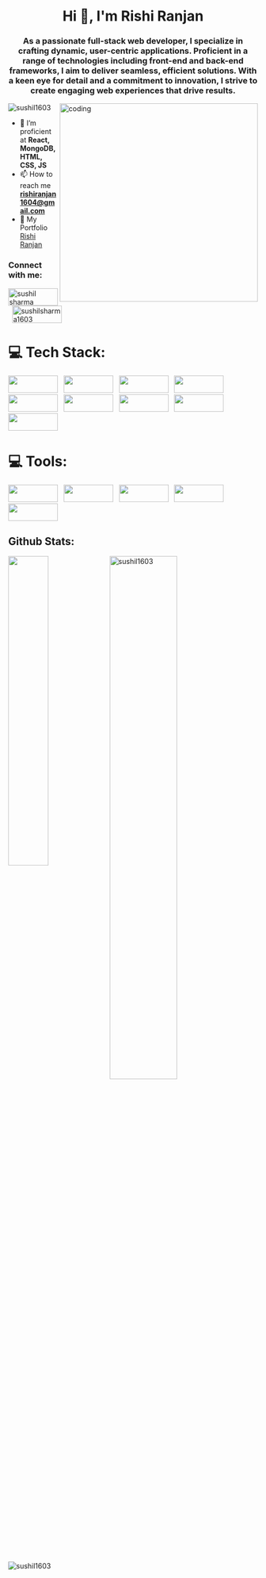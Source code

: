 <h1 align="center">Hi 👋, I'm Rishi Ranjan</h1>
<h3 align="center">As a passionate full-stack web developer, I specialize in crafting dynamic, user-centric applications. Proficient in a range of technologies including front-end and back-end frameworks, I aim to deliver seamless, efficient solutions. With a keen eye for detail and a commitment to innovation, I strive to create engaging web experiences that drive results.</h3>

<img src="https://user-images.githubusercontent.com/55389276/140866485-8fb1c876-9a8f-4d6a-98dc-08c4981eaf70.gif"
    alt="coding" align="right" width="400">
<p align="left"> <img src="https://komarev.com/ghpvc/?username=sushil1603&label=Profile%20views&color=0e75b6&style=flat"
        alt="sushil1603" /> </p>

- 🌱 I’m proficient at **React, MongoDB, HTML, CSS, JS**
- 📫 How to reach me **rishiranjan1604@gmail.com**
- 👜 My Portfolio  <a href="https://rishi8789.github.io/" target="_blank">Rishi Ranjan</a>

<h3 align="left">Connect with me:</h3>
<p align="left">
<!--     <a href="https://www.codechef.com/users/rishi_7819" target="_blank">
  <img align="center" src="https://icons8.com/icon/vAtJFm3hwtQw/codechef-0077BS?style=for-the-badge&logo=linkedin&logoColor=black" height="35" width="100" />
</a>
     &nbsp; -->
    <a href=https://www.linkedin.com/in/rishi-ranjan-/" target="blank"><img align="center"
            src="https://img.shields.io/badge/LinkedIn-0077B5?style=for-the-badge&logo=linkedin&logoColor=black"
            alt="sushil sharma" height="35" width="100" /></a>
     &nbsp;
    <a href="https://leetcode.com/rishi_7819/" target="blank"><img align="center"
            src="https://img.shields.io/badge/LeetCode-000000?style=for-the-badge&logo=LeetCode&logoColor=#d16c06"
            alt="sushilsharma1603" height="35" width="100" /></a>

    
</p>

<h1 align="left">💻 Tech Stack:</h1>
<p align="left">
<img src="https://img.shields.io/badge/HTML5-E34F26?style=for-the-badge&logo=html5&logoColor=white" width="100" height="35" />
    &nbsp;
<img src="https://img.shields.io/badge/CSS3-1572B6?style=for-the-badge&logo=css3&logoColor=white" width="100" height="35" />
     &nbsp;
    <img src="https://img.shields.io/badge/JavaScript-F7DF1E?style=for-the-badge&logo=javascript&logoColor=black" width="100" height="35" />
     &nbsp;
    <img src="https://img.shields.io/badge/React-20232A?style=for-the-badge&logo=react&logoColor=61DAFB" width="100" height="35" />
     &nbsp;
    <img src="https://img.shields.io/badge/Redux-593D88?style=for-the-badge&logo=redux&logoColor=white" width="100" height="35" />
     &nbsp;
      <img src="https://img.shields.io/badge/Node.js-43853D?style=for-the-badge&logo=node.js&logoColor=white" width="100" height="35" />
     &nbsp;
 <img src="https://img.shields.io/badge/Express.js-404D59?style=for-the-badge" width="100" height="35" />
     &nbsp;
      <img src="https://img.shields.io/badge/MongoDB-4EA94B?style=for-the-badge&logo=mongodb&logoColor=white" width="100" height="35" />
     &nbsp;

<img src="https://img.shields.io/badge/Razorpay-02042B?style=for-the-badge&logo=razorpay&logoColor=3395FF" width="100" height="35" />
     &nbsp;
</p>
<h1 align="left">💻 Tools:</h1>

<p> 
 <img src="https://camo.githubusercontent.com/88ab3c0f78016111d88ef82030375fb740d82dd0c16c1b078c441e22479009b3/68747470733a2f2f696d672e736869656c64732e696f2f62616467652f5653436f64652d3030373844343f7374796c653d666f722d7468652d6261646765266c6f676f3d76697375616c25323073747564696f253230636f6465266c6f676f436f6c6f723d7768697465" width="100" height="35" />
     &nbsp;
<img src="https://img.shields.io/badge/Netlify-00C7B7?style=for-the-badge&logo=netlify&logoColor=white" width="100" height="35" />
     &nbsp; 
    <img src="https://camo.githubusercontent.com/b47580b7e8e0b4ce9bb718070140318f72d316a0c88e0dd53a5ac4b0bdfc755e/68747470733a2f2f696d672e736869656c64732e696f2f62616467652f4e504d2d2532333030303030302e7376673f7374796c653d666f722d7468652d6261646765266c6f676f3d6e706d266c6f676f436f6c6f723d7768697465" width="100" height="35" />
     &nbsp; 
    <img src="https://camo.githubusercontent.com/85232e7b5095a716ed285b0b2150cc5b400a0bb602539912d26d312ea0b0d95b/68747470733a2f2f696d672e736869656c64732e696f2f62616467652f4769742d6634346432373f7374796c653d666f722d7468652d6261646765266c6f676f3d676974266c6f676f436f6c6f723d7768697465" width="100" height="35" />
     &nbsp;

<img src="https://camo.githubusercontent.com/fbc3df79ffe1a99e482b154b29262ecbb10d6ee4ed22faa82683aa653d72c4e1/68747470733a2f2f696d672e736869656c64732e696f2f62616467652f4769744875622d3130303030303f7374796c653d666f722d7468652d6261646765266c6f676f3d676974687562266c6f676f436f6c6f723d7768697465" width="100" height="35" />
     
</p>

<h2 align="left">Github Stats:</h2>
<p>
    <img align="left"
        src="https://github-readme-stats.vercel.app/api/top-langs/?username=Rishi8789&langs_count=3&theme=transparent&show_icons=true" width="40%"
        alt="" /></p>

<p><img align="left"
        src="https://github-readme-stats.vercel.app/api?username=Rishi8789&show=prs_merged,prs_merged_percentage&theme=transparent&show_icons=true" width="52%"  
        alt="sushil1603" /></p>

<p><img align="center"
        src="https://streak-stats.demolab.com/?user=Rishi8789&theme=transparent&show_icons=true"   
        alt="sushil1603" /></p>
